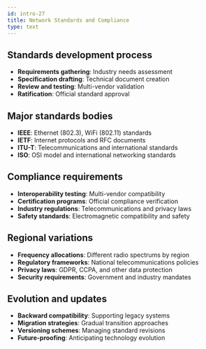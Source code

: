 ```yaml
---
id: intro-27
title: Network Standards and Compliance
type: text
---
```



## Standards development process

- **Requirements gathering**: Industry needs assessment
- **Specification drafting**: Technical document creation
- **Review and testing**: Multi-vendor validation
- **Ratification**: Official standard approval

## Major standards bodies

- **IEEE**: Ethernet (802.3), WiFi (802.11) standards
- **IETF**: Internet protocols and RFC documents
- **ITU-T**: Telecommunications and international standards
- **ISO**: OSI model and international networking standards

## Compliance requirements

- **Interoperability testing**: Multi-vendor compatibility
- **Certification programs**: Official compliance verification
- **Industry regulations**: Telecommunications and privacy laws
- **Safety standards**: Electromagnetic compatibility and safety

## Regional variations

- **Frequency allocations**: Different radio spectrums by region
- **Regulatory frameworks**: National telecommunications policies
- **Privacy laws**: GDPR, CCPA, and other data protection
- **Security requirements**: Government and industry mandates

## Evolution and updates

- **Backward compatibility**: Supporting legacy systems
- **Migration strategies**: Gradual transition approaches
- **Versioning schemes**: Managing standard revisions
- **Future-proofing**: Anticipating technology evolution